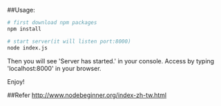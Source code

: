 ##Usage:
```bash
# first download npm packages
npm install

# start server(it will listen port:8000)
node index.js
```
Then you will see 'Server has started.' in your console.
Access by typing 'localhost:8000' in your browser.

Enjoy!

##Refer
http://www.nodebeginner.org/index-zh-tw.html